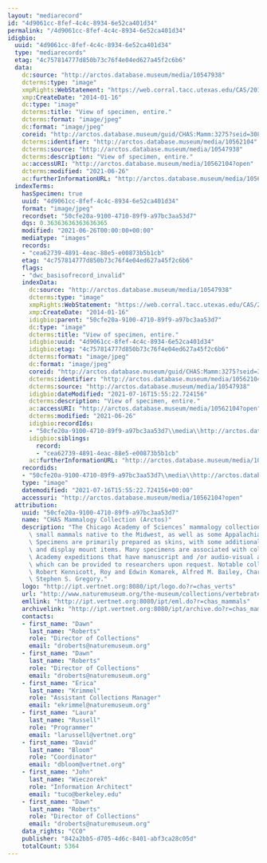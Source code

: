 ```yaml
---
layout: "mediarecord"
id: "4d9061cc-8fef-4c4c-8934-6e52ca401d34"
permalink: "/4d9061cc-8fef-4c4c-8934-6e52ca401d34"
idigbio:
  uuid: "4d9061cc-8fef-4c4c-8934-6e52ca401d34"
  type: "mediarecords"
  etag: "4c757814777d850b73c76f4e04ed627a45f2c6b6"
  data:
    dc:source: "http://arctos.database.museum/media/10547938"
    dcterms:type: "image"
    xmpRights:WebStatement: "https://web.corral.tacc.utexas.edu/CAS/20161217-02/jpg/chas_mamm_3275.1.jpg"
    xmp:CreateDate: "2014-01-16"
    dc:type: "image"
    dcterms:title: "View of specimen, entire."
    dcterms:format: "image/jpeg"
    dc:format: "image/jpeg"
    coreid: "http://arctos.database.museum/guid/CHAS:Mamm:3275?seid=3087890"
    dcterms:identifier: "http://arctos.database.museum/media/10562104"
    dcterms:source: "http://arctos.database.museum/media/10547938"
    dcterms:description: "View of specimen, entire."
    ac:accessURI: "http://arctos.database.museum/media/10562104?open"
    dcterms:modified: "2021-06-26"
    ac:furtherInformationURL: "http://arctos.database.museum/media/10562104"
  indexTerms:
    hasSpecimen: true
    uuid: "4d9061cc-8fef-4c4c-8934-6e52ca401d34"
    format: "image/jpeg"
    recordset: "50cfe20a-9100-4710-89f9-a97bc3aa53d7"
    dqs: 0.36363636363636365
    modified: "2021-06-26T00:00:00+00:00"
    mediatype: "images"
    records:
    - "cea62739-4891-4eac-88e5-e00873b5b1cb"
    etag: "4c757814777d850b73c76f4e04ed627a45f2c6b6"
    flags:
    - "dwc_basisofrecord_invalid"
    indexData:
      dc:source: "http://arctos.database.museum/media/10547938"
      dcterms:type: "image"
      xmpRights:WebStatement: "https://web.corral.tacc.utexas.edu/CAS/20161217-02/jpg/chas_mamm_3275.1.jpg"
      xmp:CreateDate: "2014-01-16"
      idigbio:parent: "50cfe20a-9100-4710-89f9-a97bc3aa53d7"
      dc:type: "image"
      dcterms:title: "View of specimen, entire."
      idigbio:uuid: "4d9061cc-8fef-4c4c-8934-6e52ca401d34"
      idigbio:etag: "4c757814777d850b73c76f4e04ed627a45f2c6b6"
      dcterms:format: "image/jpeg"
      dc:format: "image/jpeg"
      coreid: "http://arctos.database.museum/guid/CHAS:Mamm:3275?seid=3087890"
      dcterms:identifier: "http://arctos.database.museum/media/10562104"
      dcterms:source: "http://arctos.database.museum/media/10547938"
      idigbio:dateModified: "2021-07-16T15:55:22.724156"
      dcterms:description: "View of specimen, entire."
      ac:accessURI: "http://arctos.database.museum/media/10562104?open"
      dcterms:modified: "2021-06-26"
      idigbio:recordIds:
      - "50cfe20a-9100-4710-89f9-a97bc3aa53d7\\media\\http://arctos.database.museum/media/10562104"
      idigbio:siblings:
        record:
        - "cea62739-4891-4eac-88e5-e00873b5b1cb"
      ac:furtherInformationURL: "http://arctos.database.museum/media/10562104"
    recordids:
    - "50cfe20a-9100-4710-89f9-a97bc3aa53d7\\media\\http://arctos.database.museum/media/10562104"
    type: "image"
    datemodified: "2021-07-16T15:55:22.724156+00:00"
    accessuri: "http://arctos.database.museum/media/10562104?open"
  attribution:
    uuid: "50cfe20a-9100-4710-89f9-a97bc3aa53d7"
    name: "CHAS Mammalogy Collection (Arctos)"
    description: "The Chicago Academy of Sciences’ mammalogy collection contains mostly\
      \ small mammals native to the Midwest, as well as some Appalachian species.\
      \ Specimens are primarily prepared as skins, with some additional osteological\
      \ and display mount items. Many specimens are associated with collectors or\
      \ Academy expeditions that have manuscript and /or audio-visual archival material,\
      \ which can be provided to researchers upon request. Notable collectors include\
      \ Robert Kennicott, Roy and Edwin Komarek, Alfred M. Bailey, Charles D. Brower,\
      \ Stephen S. Gregory."
    logo: "http://ipt.vertnet.org:8080/ipt/logo.do?r=chas_verts"
    url: "http://www.naturemuseum.org/the-museum/collections/vertebrates"
    emllink: "http://ipt.vertnet.org:8080/ipt/eml.do?r=chas_mammals"
    archivelink: "http://ipt.vertnet.org:8080/ipt/archive.do?r=chas_mammals"
    contacts:
    - first_name: "Dawn"
      last_name: "Roberts"
      role: "Director of Collections"
      email: "droberts@naturemuseum.org"
    - first_name: "Dawn"
      last_name: "Roberts"
      role: "Director of Collections"
      email: "droberts@naturemuseum.org"
    - first_name: "Erica"
      last_name: "Krimmel"
      role: "Assistant Collections Manager"
      email: "ekrimmel@naturemuseum.org"
    - first_name: "Laura"
      last_name: "Russell"
      role: "Programmer"
      email: "larussell@vertnet.org"
    - first_name: "David"
      last_name: "Bloom"
      role: "Coordinator"
      email: "dbloom@vertnet.org"
    - first_name: "John"
      last_name: "Wieczorek"
      role: "Information Architect"
      email: "tuco@berkeley.edu"
    - first_name: "Dawn"
      last_name: "Roberts"
      role: "Director of Collections"
      email: "droberts@naturemuseum.org"
    data_rights: "CC0"
    publisher: "842a2bb5-d705-4d6c-8401-abf3ca28c05d"
    totalCount: 5364
---
```

